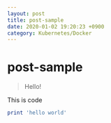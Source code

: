 ```yaml
---
layout: post
title: post-sample
date: 2020-01-02 19:20:23 +0900
category: Kubernetes/Docker
---
```

# post-sample
> Hello!

This is code
```ruby
print 'hello world'
```